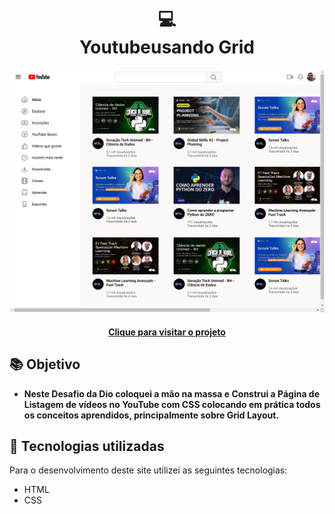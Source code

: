 
<h1 align="center">
  💻<br>Youtubeusando Grid
</h1>

![Resultado final do projeto](./assets/preview.png)

<h4 align="center"><a href="https://douglasffjw.github.io/youtube_usando_grid/">Clique para visitar o projeto</a></h4>

## 📚 Objetivo

- **Neste Desafio da Dio coloquei a mão na massa e  Construi a Página de Listagem de vídeos no YouTube com CSS colocando em prática todos os conceitos aprendidos, principalmente sobre Grid Layout.**


## 💼 Tecnologias utilizadas

Para o desenvolvimento deste site utilizei as seguintes tecnologias:

- HTML
- CSS



